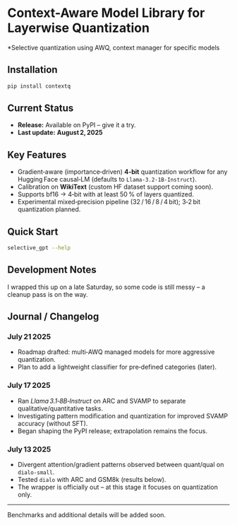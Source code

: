 # Context-Aware Model Library for Layerwise Quantization

*Selective quantization using AWQ, context manager for specific models

## Installation

```bash
pip install contextq
```

## Current Status

* **Release:** Available on PyPI – give it a try.
* **Last update:** **August 2, 2025**

## Key Features

* Gradient‑aware (importance‑driven) **4‑bit** quantization workflow for any Hugging Face causal‑LM (defaults to `Llama‑3.2‑1B‑Instruct`).
* Calibration on **WikiText** (custom HF dataset support coming soon).
* Supports bf16 → 4‑bit with at least 50 % of layers quantized.
* Experimental mixed‑precision pipeline (32 / 16 / 8 / 4 bit); 3‑2 bit quantization planned.

## Quick Start

```bash
selective_gpt --help
```

## Development Notes

I wrapped this up on a late Saturday, so some code is still messy – a cleanup pass is on the way.

## Journal / Changelog

### July 21 2025

* Roadmap drafted: multi‑AWQ managed models for more aggressive quantization.
* Plan to add a lightweight classifier for pre‑defined categories (later).

### July 17 2025

* Ran *Llama 3.1‑8B‑Instruct* on ARC and SVAMP to separate qualitative/quantitative tasks.
* Investigating pattern modification and quantization for improved SVAMP accuracy (without SFT).
* Began shaping the PyPI release; extrapolation remains the focus.

### July 13 2025

* Divergent attention/gradient patterns observed between quant/qual on `dialo-small`.
* Tested `dialo` with ARC and GSM8k (results below).
* The wrapper is officially out – at this stage it focuses on quantization only.

---

Benchmarks and additional details will be added soon.

